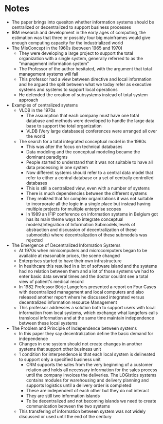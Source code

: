 # Notes
- The paper brings into quesiton whether information systems should be centralized or decentralized to support business processes
- IBM research and development in the early ages of computing, the estimation was that three or possibly four big mainframes would give enough computing capacity for the industrialized world
- The MIsConcept in the 1960s (between 1965 and 1970)
  - They were developing a large project to support the total organization with a single system, generally referred to as the "management information system"
  - The Professor of the author hesitated, with the argument that total management systems will fail
  - This professor had a view between directive and local information and he argued the split between what we today refer as executive systems and systems to support local operations
  - He defended the creation of subsystems instead of total system approach
- Examples of centralized systems
  - VLDB in the 1970s
    - The assumption that each company must have one total database and methods were developed to handle the large data base to support the total organization
    - VLDB (Very large databases) conferences were arranged all over the world
  - The search for a total integrated conceptual model in the 1980s
    - This was after the focus on technical databases
    - Data modeling and the conceptual modeling became the dominant paradigms
    - People started to understand that it was not suitable to have all data processing in one system
    - Now different systems should refer to a central data model that refer to either a central database or a set of centrally controlled databases
    - This is still a centralized view, even with a number of systems
    - There is much dependencies between the different systems
    - They realized that for complex organizations it was not suitable to incorporate all the logic in a single place but instead having multiple projects for multiple enterprise scopes
    - In 1989 an IFIP conference on information systems in Belgium got has its main theme ways to integrate conceptual models(Integration of Information Submodels,levels of abstraction and discussion of decentralization of these submodels) where decentralization of these submodels was rejected
- The Emergence of Decentralized Information Systems
  - At 1970s when minicomputers and microcomputers began to be available at reasonable prices, the scene changed
  - Enterprises started to have their own infrastructure 
  - In healthcare this resulted in a lot of software island and the systems had no relation between them and a lot of those systems we had to enter basic data several times and the doctor couldnt see a total view of patient's medical record
  - In 1982 Professor Börje Langefors presented a report on Four Cases with decentralized management and local computers and also released another report where he discussed integrated versus decentralized information resource Management
  - This professor addresses a solution both to support users with local information from local systems, which exchange what langefors calls translocal information and at the same time maintain independence between these local systems
- The Problem and Principle of Independence between systems
  - In this paper they say decentralization define the basic demand for independence
  - Changes in one system should not create changes in another systems that support other business unit
  - 1 condition for interpendence is that each local system is delineated to support only a specified business unit
    - CRM supports the sales from the very beginning of a customer relation and holds all necessary information for the sales process until the company invoices the deliveries. The LOGistics systems contains modules for warehousing and delivery planning and supports logistics until a delivery order is completed
    - These are independent of each other but they do not interact
    - They are still two information islands
    - To be decentralized and not becoming islands we need to create communication between the two systems
  - This transfering of information between system was not widely discussed or used until the end of the century